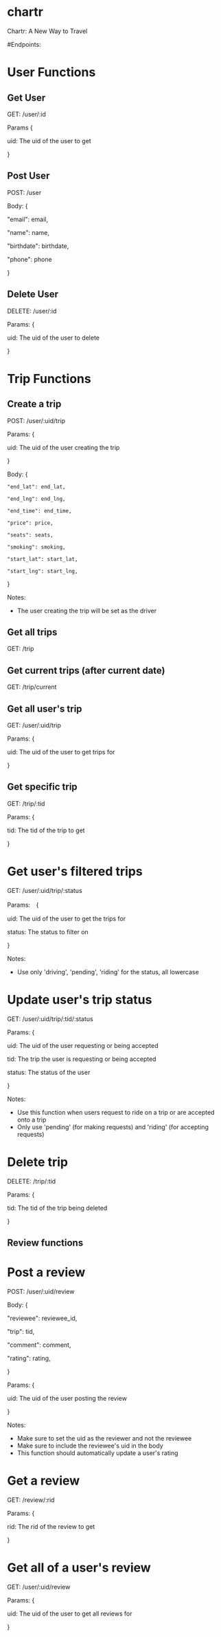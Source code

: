 # chartr
Chartr: A New Way to Travel

#Endpoints:

# User Functions

## Get User

GET: /user/:id

Params {

  uid: The uid of the user to get

}

## Post User

POST: /user

Body: {

  "email": email,

  "name": name,

  "birthdate": birthdate,

  "phone": phone

}

## Delete User

DELETE: /user/:id

Params: {

  uid: The uid of the user to delete

}

# Trip Functions

## Create a trip

POST: /user/:uid/trip

Params: {

  uid: The uid of the user creating the trip

}

Body: {

    "end_lat": end_lat,

    "end_lng": end_lng,

    "end_time": end_time,

    "price": price,

    "seats": seats,

    "smoking": smoking,

    "start_lat": start_lat,

    "start_lng": start_lng,

}

Notes:
 - The user creating the trip will be set as the driver

## Get all trips

GET: /trip

## Get current trips (after current date)

GET: /trip/current

## Get all user's trip

GET: /user/:uid/trip

Params: {

  uid: The uid of the user to get trips for

}

## Get specific trip

GET: /trip/:tid

Params: {

  tid: The tid of the trip to get

}

# Get user's filtered trips

GET: /user/:uid/trip/:status

Params:　{

  uid: The uid of the user to get the trips for

  status: The status to filter on

}

Notes:
 - Use only 'driving', 'pending', 'riding' for the status,
 all lowercase

# Update user's trip status

GET: /user/:uid/trip/:tid/:status

Params: {

  uid: The uid of the user requesting or being accepted

  tid: The trip the user is requesting or being accepted

  status: The status of the user

}

Notes:
 - Use this function when users request to ride on a trip
 or are accepted onto a trip
 - Only use 'pending' (for making requests) and 'riding' (for accepting requests)

# Delete trip

DELETE: /trip/:tid

Params: {

  tid: The tid of the trip being deleted

}

## Review functions

# Post a review

POST: /user/:uid/review

Body: {

  "reviewee": reviewee_id,

  "trip": tid,

  "comment": comment,

  "rating": rating,

}

Params: {

  uid: The uid of the user posting the review

}

Notes:
 - Make sure to set the uid as the reviewer and not the reviewee
 - Make sure to include the reviewee's uid in the body
 - This function should automatically update a user's rating

# Get a review

GET: /review/:rid

Params: {

  rid: The rid of the review to get

}

# Get all of a user's review

GET: /user/:uid/review

Params: {

  uid: The uid of the user to get all reviews for

}
